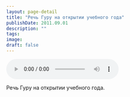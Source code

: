 ```yaml
---
layout: page-detail
title: "Речь Гуру на открытии учебного года"
publishDate: 2011.09.01
description: ""
tags:
image:
draft: false
---
```


<audio title="2011.09.01 - Речь Гуру на открытии учебного года.mp3" src="/upload/iblock/d4e/d4e7c5ab530e2788f1c1a7ea3d93be74.mp3" controls=""></audio>

 Речь Гуру на открытии учебного года. 

  
